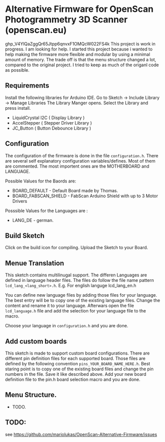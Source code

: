 # Alternative Firmware for OpenScan Photogrammetry 3D Scanner (openscan.eu)
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
This project is work in progress. I am looking for help.
I started this project because i wanted to help making the firmware 
more flexible and modular by using a minimal amount of memory. 
The trade off is that the menu structure changed a lot, compared
to the original project. I tried to keep as much of the origanl 
code as possible. 

## Requirements
Install the following libraries for Arduino IDE. Go to Sketch -> Include Library -> Manage Libraries
The Library Manger opens. Select the Library and press install.

- LiquidCrystal I2C ( Display Library )
- AccelStepper ( Stepper Driver Library )
- JC_Button ( Button Debounce Library )

## Configuration
The configuration of the firmware is done in the file `configuration.h`. 
There are several self explanatory configuration variables/defines. Most
of them are commented. The most importent ones are the MOTHERBOARD and 
LANGUAGE. 

Possible Values for the Baords are: 

 * BOARD_DEFAULT       - Default Board made by Thomas.
 * BOARD_FABSCAN_SHIELD   - FabScan Arduino Shield with up to 3 Motor Drivers

 Posssible Values for the Languages are :

 * LANG_DE - german. 

## Build Sketch
Click on the build icon for compiling. Upload the Sketch to your Board. 

## Menue Translation
This sketch contains multilinugal support. The differen Languages
are defined in language header files. The files do follow the file
name pattern `lcd_lang_<lang_short>.h`. E.g. For english languge lcd_lang_en.h

You can define new language files by adding those files for your 
language. The best entry will be to copy one of the existing language files.
Change the content and rename it to your language. Afterwars open the file
`lcd_language.h` file and add the selection for your language file to the
macro. 

Choose your language in `configuration.h` and you are done. 

## Add custom boards
This sketch is made to support custom board configurations. There are 
different pin definition files for each supported board. Those files 
are defined by the following convention `pins_YOUR_BOARD_NAME_HERE.h`.
Best staring point is to copy one of the existing board files and change
the pin numbers in the file. Save it like described above. Add your new
board definition file to the pin.h board selection macro and you are done.

## Menu Structure. 
* TODO.

## TODO:
see https://github.com/mariolukas/OpenScan-Alternative-Firmware/issues



